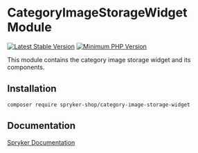 # CategoryImageStorageWidget Module
[![Latest Stable Version](https://poser.pugx.org/spryker-shop/category-image-storage-widget/v/stable.svg)](https://packagist.org/packages/spryker-shop/category-image-storage-widget)
[![Minimum PHP Version](https://img.shields.io/badge/php-%3E%3D%208.0-8892BF.svg)](https://php.net/)

This module contains the category image storage widget and its components.

## Installation

```
composer require spryker-shop/category-image-storage-widget
```

## Documentation

[Spryker Documentation](https://docs.spryker.com)
